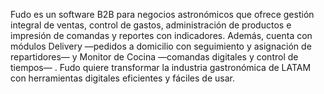 Fudo es un software B2B para negocios astronómicos que ofrece gestión integral de ventas, control de gastos, administración de productos e impresión de comandas y reportes con indicadores. Además, cuenta con módulos Delivery —pedidos a domicilio con seguimiento y asignación de repartidores— y Monitor de Cocina —comandas digitales y control de tiempos— . Fudo quiere transformar la industria gastronómica de LATAM con herramientas digitales eficientes y fáciles de usar.